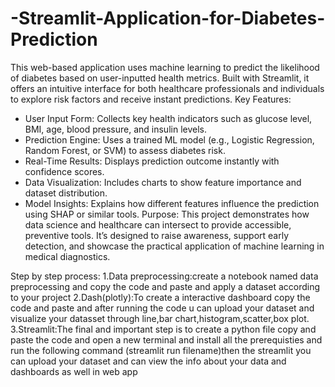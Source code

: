 # -Streamlit-Application-for-Diabetes-Prediction
This web-based application uses machine learning to predict the likelihood of diabetes based on user-inputted health metrics. Built with Streamlit, it offers an intuitive interface for both healthcare professionals and individuals to explore risk factors and receive instant predictions.
 Key Features:
- User Input Form: Collects key health indicators such as glucose level, BMI, age, blood pressure, and insulin levels.
- Prediction Engine: Uses a trained ML model (e.g., Logistic Regression, Random Forest, or SVM) to assess diabetes risk.
- Real-Time Results: Displays prediction outcome instantly with confidence scores.
- Data Visualization: Includes charts to show feature importance and dataset distribution.
- Model Insights: Explains how different features influence the prediction using SHAP or similar tools.
Purpose:
This project demonstrates how data science and healthcare can intersect to provide accessible, preventive tools. It’s designed to raise awareness, support early detection, and showcase the practical application of machine learning in medical diagnostics.

Step by step process:
1.Data preprocessing:create a notebook named data preprocessing and copy the code and paste and apply a dataset according to your project
2.Dash(plotly):To create a interactive dashboard copy the code and paste and after running the code u can upload your dataset and visualize your datasset through line,bar chart,histogram,scatter,box plot.
3.Streamlit:The final and important step is to create a python file copy and paste the code and open a new terminal and install all the prerequisties and run the following command (streamlit run filename)then the streamlit you can upload your dataset and  can view the info about your data and dashboards  as well in web app


